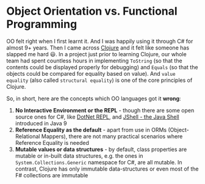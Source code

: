 # Object Orientation vs. Functional Programming

OO felt right when I first learnt it. And I was happily using it through C# for almost 9+ years. Then I came across [Clojure](https://clojure.org/) and it felt like someone has slapped me hard 😃. In a project just prior to learning Clojure, our whole team had spent countless hours in implementing `ToString` (so that the contents could be displayed properly for debugging) and `Equals` (so that the objects could be compared for equality based on value). And `value equality` (also called `structural equality`) is one of the core principles of Clojure.

So, in short, here are the concepts which OO languages got it **wrong**:

1. **No Interactive Environment or the REPL** - though there are some open source ones for C#, like [DotNet REPL](https://github.com/jonsequitur/dotnet-repl), and [JShell - the Java Shell](https://openjdk.org/jeps/222) introduced in Java 9
2. **Reference Equality as the default** - apart from use in ORMs (Object-Relational Mappers), there are not many practical scenarios where Reference Equality is needed
3. **Mutable values or data structures** - by default, class properties are mutable or in-built data structures, e.g. the ones in `System.Collections.Generic` namespace for C#, are all mutable. In contrast, Clojure has only immutable data-structures or even most of the F# collections are immutable
